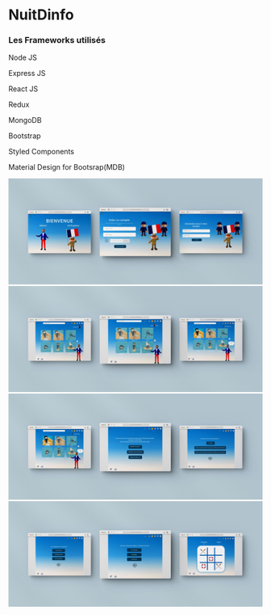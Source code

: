 # NuitDinfo


<h3>Les Frameworks utilisés</h3>
  <p>Node JS</p>
  <p>Express JS</p>
  <p>React JS</p>
  <p>Redux</p>
  <p>MongoDB</p>
  <p>Bootstrap</p>
  <p>Styled Components</p>
  <p>Material Design for Bootsrap(MDB)</p>
  
<img src="263563381_497595458084291_2892400309372168647_n.jpg">
<img src="262832880_442423397417178_6893474981118664839_n.jpg">
<img src="262867415_420562686411715_8338889651423661042_n.jpg">
<img src="263573921_6515555961818800_7684635762414477673_n.jpg">
